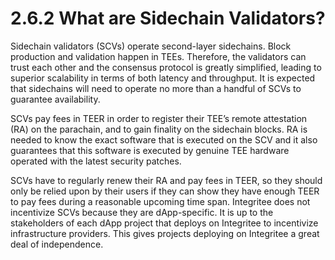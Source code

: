 # 2.6.2 What are Sidechain Validators?

Sidechain validators (SCVs) operate second-layer sidechains. Block production and validation happen in TEEs. Therefore, the validators can trust each other and the consensus protocol is greatly simplified, leading to superior scalability in terms of both latency and throughput. It is expected that sidechains will need to operate no more than a handful of SCVs to guarantee availability.

SCVs pay fees in TEER in order to register their TEE’s remote attestation (RA) on the parachain, and to gain finality on the sidechain blocks. RA is needed to know the exact software that is executed on the SCV and it also guarantees that this software is executed by genuine TEE hardware operated with the latest security patches.

SCVs have to regularly renew their RA and pay fees in TEER, so they should only be relied upon by their users if they can show they have enough TEER to pay fees during a reasonable upcoming time span. Integritee does not incentivize SCVs because they are dApp-specific. It is up to the stakeholders of each dApp project that deploys on Integritee to incentivize infrastructure providers. This gives projects deploying on Integritee a great deal of independence.

